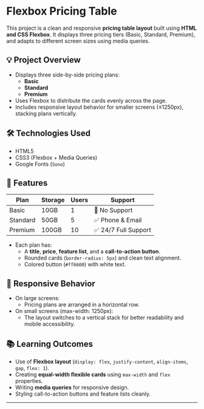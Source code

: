 # Flexbox Pricing Table

This project is a clean and responsive **pricing table layout** built using **HTML and CSS Flexbox**. It displays three pricing tiers (Basic, Standard, Premium), and adapts to different screen sizes using media queries.

## 💡 Project Overview

- Displays three side-by-side pricing plans:
  - **Basic**
  - **Standard**
  - **Premium**
- Uses Flexbox to distribute the cards evenly across the page.
- Includes responsive layout behavior for smaller screens (≤1250px), stacking plans vertically.

## 🛠️ Technologies Used

- HTML5
- CSS3 (Flexbox + Media Queries)
- Google Fonts (`Sono`)

## 🎯 Features

| Plan     | Storage  | Users | Support               |
|----------|----------|-------|------------------------|
| Basic    | 10GB     | 1     | 🚫 No Support          |
| Standard | 50GB     | 5     | ✅ Phone & Email       |
| Premium  | 100GB    | 10    | ✅ 24/7 Full Support    |

- Each plan has:
  - A **title**, **price**, **feature list**, and a **call-to-action button**.
  - Rounded cards (`border-radius: 5px`) and clean text alignment.
  - Colored button (`#ff6600`) with white text.

## 📱 Responsive Behavior

- On large screens:
  - Pricing plans are arranged in a horizontal row.
- On small screens (max-width: 1250px):
  - The layout switches to a vertical stack for better readability and mobile accessibility.

## 📚 Learning Outcomes

- Use of **Flexbox layout** (`display: flex`, `justify-content`, `align-items`, `gap`, `flex: 1`).
- Creating **equal-width flexible cards** using `max-width` and `flex` properties.
- Writing **media queries** for responsive design.
- Styling call-to-action buttons and feature lists cleanly.

---

